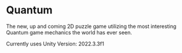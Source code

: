 # Quantum
The new, up and coming 2D puzzle game utilizing the most interesting Quantum game mechanics the world has ever seen.

Currently uses Unity Version: 2022.3.3f1
